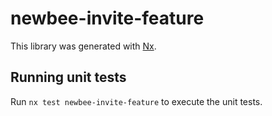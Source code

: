 # newbee-invite-feature

This library was generated with [Nx](https://nx.dev).

## Running unit tests

Run `nx test newbee-invite-feature` to execute the unit tests.
